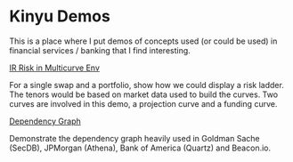# Kinyu Demos

This is a place where I put demos of concepts used (or could be used) in financial services / banking that I find interesting.

[IR Risk in Multicurve Env](https://files.tayglobal.com/blog/2020-07-31/IR+Risk+in+Multicurve+Env.html)

For a single swap and a portfolio, show how we could display a risk ladder. The tenors would be based on market data used to build the curves. Two curves are involved in this demo, a projection curve and a funding curve.

[Dependency Graph](https://files.tayglobal.com/blog/Dependency_Graph.html)

Demonstrate the dependency graph heavily used in Goldman Sache (SecDB), JPMorgan (Athena), Bank of America (Quartz) and Beacon.io.
